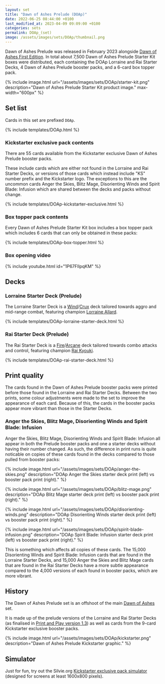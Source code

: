 ```yaml
---
layout: set
title: "Dawn of Ashes Prelude (DOAp)"
date: 2022-06-25 08:44:00 +0100
last_modified_at: 2023-04-09 09:09:00 +0100
categories: sets
permalink: DOAp_(set)
image: /assets/images/sets/DOAp/thumbnail.png
---
```


Dawn of Ashes Prelude was released in February 2023 alongside [Dawn of Ashes First Edition](/DOA-1st_(set)). In total about 7,500 Dawn of Ashes Prelude Starter Kit boxes were distributed, each containing the DOAp Lorraine and Rai Starter Decks, 4 Dawn of Ashes Prelude booster packs, and a 6-card box topper pack.

{% include image.html url="/assets/images/sets/DOAp/starter-kit.png" description="Dawn of Ashes Prelude Starter Kit product image." max-width="600px" %}

## Set list

Cards in this set are prefixed `DOAp`.

{% include templates/DOAp.html %}

### Kickstarter exclusive pack contents

There are 55 cards available from the Kickstarter exclusive Dawn of Ashes Prelude booster packs.

These include cards which are either not found in the Lorraine and Rai Starter Decks, or versions of those cards which instead include "KS" number prefix and the Kickstarter logo. The exceptions to this are the uncommon cards Anger the Skies, Blitz Mage, Disorienting Winds and Spirit Blade: Infusion which are shared between the decks and packs without change.

{% include templates/DOAp-kickstarter-exclusive.html %}

### Box topper pack contents

Every Dawn of Ashes Prelude Starter Kit box includes a box topper pack which includes 6 cards that can only be obtained in these packs:

{% include templates/DOAp-box-topper.html %}

### Box opening video

{% include youtube.html id="1P67FIlpqKM" %}

## Decks

### Lorraine Starter Deck (Prelude)

The Lorraine Starter Deck is a <span class="dead-link">[Wind](/elements#wind)</span>/<span class="dead-link">[Crux](/elements#crux)</span> deck tailored towards aggro and mid-range combat, featuring champion <span class="dead-link">[Lorraine Allard](/champions#lorraine-allard)</span>.

{% include templates/DOAp-lorraine-starter-deck.html %}

### Rai Starter Deck (Prelude)

The Rai Starter Deck is a <span class="dead-link">[Fire](/elements#fire)</span>/<span class="dead-link">[Arcane](/elements#arcane)</span> deck tailored towards combo attacks and control, featuring champion <span class="dead-link">[Rai Kyouki](/champions#rai-kyouki)</span>.

{% include templates/DOAp-rai-starter-deck.html %}

## Print quality

The cards found in the Dawn of Ashes Prelude booster packs were printed before those found in the Lorraine and Rai Starter Decks. Between the two prints, some colour adjustments were made to the set to improve the appearance of each card. Because of this, the cards in the booster packs appear more vibrant than those in the Starter Decks.

### Anger the Skies, Blitz Mage, Disorienting Winds and Spirit Blade: Infusion

Anger the Skies, Blitz Mage, Disorienting Winds and Spirit Blade: Infusion all appear in both the Prelude booster packs and one a starter decks without having their number changed. As such, the difference in print runs is quite noticable on copies of these cards found in the decks compared to those pulled from booster packs:

{% include image.html url="/assets/images/sets/DOAp/anger-the-skies.png" description="DOAp Anger the Skies starter deck print (left) vs booster pack print (right)." %}

{% include image.html url="/assets/images/sets/DOAp/blitz-mage.png" description="DOAp Blitz Mage starter deck print (left) vs booster pack print (right)." %}

{% include image.html url="/assets/images/sets/DOAp/disorienting-winds.png" description="DOAp Disorienting Winds starter deck print (left) vs booster pack print (right)." %}

{% include image.html url="/assets/images/sets/DOAp/spirit-blade-infusion.png" description="DOAp Spirit Blade: Infusion starter deck print (left) vs booster pack print (right)." %}

This is something which affects all copies of these cards. The 15,000 Disorienting Winds and Spirit Blade: Infusion cards that are found in the Lorraine Starter Decks, and 15,000 Anger the Skies and Blitz Mage cards that are found in the Rai Starter Decks have a more subtle appearance compared to the 4,000 versions of each found in booster packs, which are more vibrant.

## History

The Dawn of Ashes Prelude set is an offshoot of the main <span class="dead-link">[Dawn of Ashes](/DOA_(set))</span> set.

It is made up of the prelude versions of the Lorraine and Rai Starter Decks (as finalised in <span class="dead-link">[Print and Play version 1.3](/print-and-play)</span>) as well as cards from the 9-card Kickstarter exclusive booster packs.

{% include image.html url="/assets/images/sets/DOAp/kickstarter.png" description="Dawn of Ashes Prelude Kickstarter graphic." %}

## Simulator

Just for fun, try out the Silvie.org [Kickstarter exclusive pack simulator](/pack-simulator/DOAp) (designed for screens at least 1600x800 pixels).